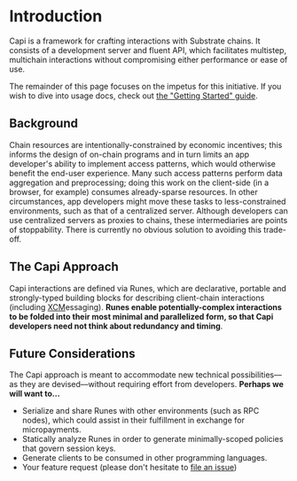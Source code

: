 # Introduction

<!-- dinodoc fragment.start docs/_fragments/description -->

Capi is a framework for crafting interactions with Substrate chains. It consists of a development server and fluent API, which facilitates multistep, multichain interactions without compromising either performance or ease of use.

<!-- dinodoc fragment.end -->

The remainder of this page focuses on the impetus for this initiative. If you wish to dive into usage docs, check out [the "Getting Started" guide](/docs/getting_started/Readme.md).

## Background

Chain resources are intentionally-constrained by economic incentives; this informs the design of on-chain programs and in turn limits an app developer's ability to implement access patterns, which would otherwise benefit the end-user experience. Many such access patterns perform data aggregation and preprocessing; doing this work on the client-side (in a browser, for example) consumes already-sparse resources. In other circumstances, app developers might move these tasks to less-constrained environments, such as that of a centralized server. Although developers can use centralized servers as proxies to chains, these intermediaries are points of stoppability. There is currently no obvious solution to avoiding this trade-off.

## The Capi Approach

Capi interactions are defined via Runes, which are declarative, portable and strongly-typed building blocks for describing client-chain interactions (including [XCM](https://github.com/paritytech/xcm-format)essaging). **Runes enable potentially-complex interactions to be folded into their most minimal and parallelized form, so that Capi developers need not think about redundancy and timing**.

## Future Considerations

The Capi approach is meant to accommodate new technical possibilities––as they are devised––without requiring effort from developers. **Perhaps we will want to...**

- Serialize and share Runes with other environments (such as RPC nodes), which could assist in their fulfillment in exchange for micropayments.
- Statically analyze Runes in order to generate minimally-scoped policies that govern session keys.
- Generate clients to be consumed in other programming languages.
- Your feature request (please don't hesitate to [file an issue](https://github.com/paritytech/capi/issues/new))

